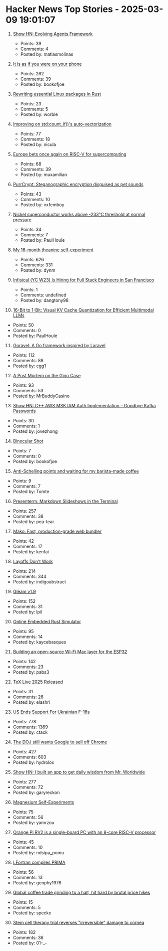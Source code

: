 # Hacker News Top Stories - 2025-03-09 19:01:07

1. [Show HN: Evolving Agents Framework](https://github.com/matiasmolinas/evolving-agents)
   - Points: 39
   - Comments: 4
   - Posted by: matiasmolinas

2. [It is as if you were on your phone](https://pippinbarr.com/it-is-as-if-you-were-on-your-phone/info/)
   - Points: 262
   - Comments: 39
   - Posted by: bookofjoe

3. [Rewriting essential Linux packages in Rust](https://lwn.net/Articles/1007907/)
   - Points: 23
   - Comments: 5
   - Posted by: worble

4. [Improving on std:count_if()'s auto-vectorization](https://nicula.xyz/2025/03/08/improving-stdcountif-vectorization.html)
   - Points: 77
   - Comments: 18
   - Posted by: nicula

5. [Europe bets once again on RISC-V for supercomputing](https://www.theregister.com/2025/03/07/dare_europe_risc_v_project/)
   - Points: 68
   - Comments: 39
   - Posted by: muxamilian

6. [PurrCrypt: Steganographic encryption disguised as pet sounds](https://github.com/vxfemboy/purrcrypt)
   - Points: 43
   - Comments: 10
   - Posted by: vxfemboy

7. [Nickel superconductor works above -233°C threshold at normal pressure](https://phys.org/news/2025-02-nickel-superconductor-233c-threshold-pressure.html)
   - Points: 34
   - Comments: 7
   - Posted by: PaulHoule

8. [My 16-month theanine self-experiment](https://dynomight.net/theanine/)
   - Points: 626
   - Comments: 331
   - Posted by: dynm

9. [Infisical (YC W23) Is Hiring for Full Stack Engineers in San Francisco](https://www.ycombinator.com/companies/infisical/jobs/QqCs5fv-full-stack-engineer-sf)
   - Points: 1
   - Comments: undefined
   - Posted by: dangtony98

10. [16-Bit to 1-Bit: Visual KV Cache Quantization for Efficient Multimodal LLMs](https://arxiv.org/abs/2502.14882)
   - Points: 50
   - Comments: 0
   - Posted by: PaulHoule

11. [Goravel: A Go framework inspired by Laravel](https://www.goravel.dev)
   - Points: 112
   - Comments: 88
   - Posted by: cgg1

12. [A Post Mortem on the Gino Case](https://statmodeling.stat.columbia.edu/2025/03/08/a-post-mortem-on-the-gino-case-committing-fraud-is-right-now-a-viable-career-strategy-that-can-propel-you-at-the-top-of-the-academic-world/)
   - Points: 93
   - Comments: 53
   - Posted by: MrBuddyCasino

13. [Show HN: C++ AWS MSK IAM Auth Implementation – Goodbye Kafka Passwords](https://github.com/timeplus-io/proton/blob/develop/src/IO/Kafka/AwsMskIamSigner.cpp)
   - Points: 30
   - Comments: 1
   - Posted by: jovezhong

14. [Binocular Shot](https://binocularshot.com/)
   - Points: 7
   - Comments: 0
   - Posted by: bookofjoe

15. [Anti-Schelling points and waiting for my barista-made coffee](https://interconnected.org/home/2025/03/07/schelling)
   - Points: 9
   - Comments: 7
   - Posted by: Tomte

16. [Presenterm: Markdown Slideshows in the Terminal](https://github.com/mfontanini/presenterm)
   - Points: 257
   - Comments: 38
   - Posted by: pea-tear

17. [Mako: Fast, production-grade web bundler](https://makojs.dev/)
   - Points: 42
   - Comments: 17
   - Posted by: kenfai

18. [Layoffs Don't Work](https://thehustle.co/originals/why-layoffs-dont-work)
   - Points: 214
   - Comments: 344
   - Posted by: indigoabstract

19. [Gleam v1.9](https://gleam.run/news/hello-echo-hello-git/)
   - Points: 152
   - Comments: 31
   - Posted by: lpil

20. [Online Embedded Rust Simulator](https://wokwi.com/rust)
   - Points: 95
   - Comments: 14
   - Posted by: kaycebasques

21. [Building an open-source Wi-Fi Mac layer for the ESP32](https://esp32-open-mac.be)
   - Points: 142
   - Comments: 23
   - Posted by: pabs3

22. [TeX Live 2025 Released](https://www.texastim.dev/tex-live-2025-iso-available-via-torrent/)
   - Points: 31
   - Comments: 26
   - Posted by: elashri

23. [US Ends Support For Ukrainian F-16s](https://ukrainetoday.org/us-ends-support-for-ukrainian-f-16s-but-french-mirages-will-be-salvation-forbes/)
   - Points: 778
   - Comments: 1369
   - Posted by: ctack

24. [The DOJ still wants Google to sell off Chrome](https://www.wired.com/story/the-doj-still-wants-google-to-divest-chrome/)
   - Points: 427
   - Comments: 603
   - Posted by: hydrolox

25. [Show HN: I built an app to get daily wisdom from Mr. Worldwide](https://daale.club/)
   - Points: 277
   - Comments: 72
   - Posted by: garyreckon

26. [Magnesium Self-Experiments](https://gwern.net/nootropic/magnesium)
   - Points: 75
   - Comments: 56
   - Posted by: yamrzou

27. [Orange Pi RV2 is a single-board PC with an 8-core RISC-V processor](https://liliputing.com/orange-pi-rv2-is-a-single-board-pc-with-an-8-core-risc-v-processor/)
   - Points: 45
   - Comments: 10
   - Posted by: ndsipa_pomu

28. [LFortran compiles PRIMA](https://lfortran.org/blog/2025/03/lfortran-compiles-prima/)
   - Points: 56
   - Comments: 13
   - Posted by: genphy1976

29. [Global coffee trade grinding to a halt, hit hard by brutal price hikes](https://www.reuters.com/markets/commodities/global-coffee-trade-grinding-halt-hit-hard-by-brutal-prices-hikes-2025-03-07/)
   - Points: 15
   - Comments: 5
   - Posted by: speckx

30. [Stem cell therapy trial reverses "irreversible" damage to cornea](https://newatlas.com/biology/stem-cell-therapy-reverses-irreversible-damage-cornea/)
   - Points: 182
   - Comments: 36
   - Posted by: 01-_-

